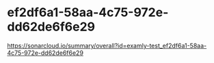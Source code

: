 # ef2df6a1-58aa-4c75-972e-dd62de6f6e29
https://sonarcloud.io/summary/overall?id=examly-test_ef2df6a1-58aa-4c75-972e-dd62de6f6e29
